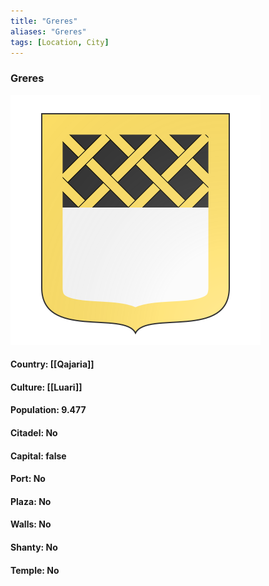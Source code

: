 ```yaml
---
title: "Greres"
aliases: "Greres"
tags: [Location, City]
---
```

### Greres
![](attachment/5e4fbd6e6b8e0f5f5151198b46fc6cfc.svg)

#### Country: [[Qajaria]]

#### Culture: [[Luari]]

#### Population: 9.477

#### Citadel: No

#### Capital: false

#### Port: No

#### Plaza: No

#### Walls: No

#### Shanty: No

#### Temple: No

